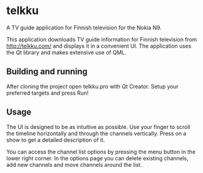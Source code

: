 telkku
======

A TV guide application for Finnish television for the Nokia N9.

This application downloads TV guide information for Finnish television
from http://telkku.com/ and displays it in a convenient UI. The application
uses the Qt library and makes extensive use of QML.

Building and running
--------------------

After cloning the project open telkku.pro with Qt Creator. Setup your
preferred targets and press Run!

Usage
-----

The UI is designed to be as intuitive as possible. Use your finger to
scroll the timeline horizontally and through the channels vertically. Press
on a show to get a detailed description of it.

You can access the channel list options by pressing the menu button in the
lower right corner. In the options page you can delete existing channels, 
add new channels and move channels around the list.

